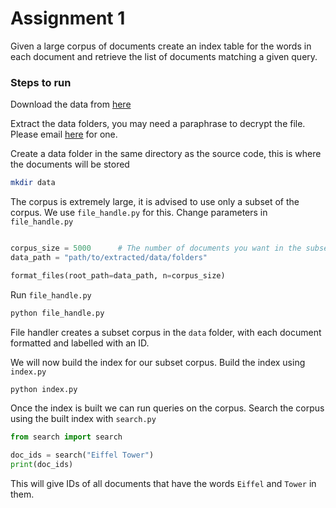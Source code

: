 # Assignment 1

Given a large corpus of documents create an index table for the words in each document and retrieve the list of documents matching a given query.

### Steps to run

Download the data from [here](http://www.isical.ac.in/~fire/data/docs/adhoc/en.docs.2011.tar.gpg)

Extract the data folders, you may need a paraphrase to decrypt the file. Please email [here](mailto:amitava.das@iiits.in) for one.

Create a data folder in the same directory as the source code, this is where the documents will be stored
```bash
mkdir data
```
The corpus is extremely large, it is advised to use only a subset of the corpus.
We use `file_handle.py` for this. Change parameters in `file_handle.py`
```python

corpus_size = 5000      # The number of documents you want in the subset corpus
data_path = "path/to/extracted/data/folders"

format_files(root_path=data_path, n=corpus_size)
```
Run `file_handle.py`

```bash
python file_handle.py
```
File handler creates a subset corpus in the `data` folder, with each document formatted and labelled with an ID.

We will now build the index for our subset corpus.
Build the index using `index.py`
```bash
python index.py
```

Once the index is built we can run queries on the corpus.
Search the corpus using the built index with `search.py`
```python
from search import search

doc_ids = search("Eiffel Tower")
print(doc_ids)
```

This will give IDs of all documents that have the words `Eiffel` and `Tower` in them.
